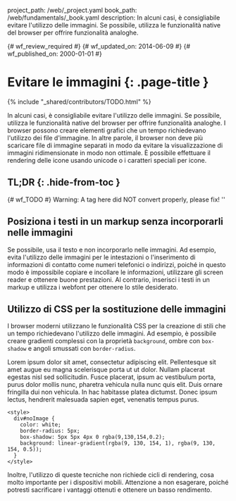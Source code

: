 project_path: /web/_project.yaml
book_path: /web/fundamentals/_book.yaml
description: In alcuni casi, è consigliabile evitare l'utilizzo delle immagini. Se possibile, utilizza le funzionalità native del browser per offrire funzionalità analoghe.

{# wf_review_required #}
{# wf_updated_on: 2014-06-09 #}
{# wf_published_on: 2000-01-01 #}

# Evitare le immagini {: .page-title }

{% include "_shared/contributors/TODO.html" %}



In alcuni casi, è consigliabile evitare l'utilizzo delle immagini. Se possibile, utilizza le funzionalità native del browser per offrire funzionalità analoghe. I browser possono creare elementi grafici che un tempo richiedevano l'utilizzo dei file d'immagine. In altre parole, il browser non deve più scaricare file di immagine separati in modo da evitare la visualizzazione di immagini ridimensionate in modo non ottimale. È possibile effettuare il rendering delle icone usando unicode o i caratteri speciali per icone.




## TL;DR {: .hide-from-toc }
{# wf_TODO #}
Warning: A tag here did NOT convert properly, please fix! ''


## Posiziona i testi in un markup senza incorporarli nelle immagini

Se possibile, usa il testo e non incorporarlo nelle immagini. Ad esempio, evita l'utilizzo delle immagini per le intestazioni o l'inserimento di informazioni di contatto come numeri telefonici o indirizzi, poiché in questo modo è impossibile copiare e incollare le informazioni, utilizzare gli screen reader e ottenere buone prestazioni. Al contrario, inserisci i testi in un markup e utilizza i webfont per ottenere lo stile desiderato.

## Utilizzo di CSS per la sostituzione delle immagini

I browser moderni utilizzano le funzionalità CSS per la creazione di stili che un tempo richiedevano l'utilizzo delle immagini. Ad esempio, è possibile creare gradienti complessi con la proprietà <code>background</code>, ombre con <code>box-shadow</code> e angoli smussati con <code>border-radius</code>.

<p id="noImage">
Lorem ipsum dolor sit amet, consectetur adipiscing elit. Pellentesque sit 
amet augue eu magna scelerisque porta ut ut dolor. Nullam placerat egestas 
nisl sed sollicitudin. Fusce placerat, ipsum ac vestibulum porta, purus 
dolor mollis nunc, pharetra vehicula nulla nunc quis elit. Duis ornare 
fringilla dui non vehicula. In hac habitasse platea dictumst. Donec 
ipsum lectus, hendrerit malesuada sapien eget, venenatis tempus purus.
</p>


    <style>
      div#noImage {
        color: white;
        border-radius: 5px;
        box-shadow: 5px 5px 4px 0 rgba(9,130,154,0.2);
        background: linear-gradient(rgba(9, 130, 154, 1), rgba(9, 130, 154, 0.5));
      }
    </style>
    

Inoltre, l'utilizzo di queste tecniche non richiede cicli di rendering, cosa molto importante per i dispositivi mobili. Attenzione a non esagerare, poiché potresti sacrificare i vantaggi ottenuti e ottenere un basso rendimento.



